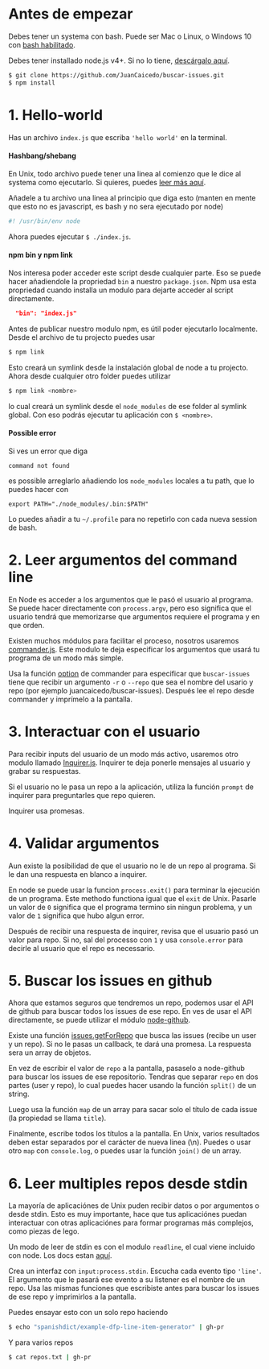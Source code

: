# Antes de empezar

Debes tener un systema con bash. Puede ser Mac o Linux, o Windows 10 con
[bash habilitado](http://stackoverflow.com/questions/36352627/how-to-enable-bash-in-windows-10-developer-preview).

Debes tener installado node.js v4+. Si no lo tiene, [descárgalo aquí](https://nodejs.org/en/download/).

```bash
$ git clone https://github.com/JuanCaicedo/buscar-issues.git
$ npm install
```

# 1. Hello-world

Has un archivo `index.js` que escriba `'hello world'` en la terminal.

#### Hashbang/shebang

En Unix, todo archivo puede tener una linea al comienzo que le dice al systema
como ejecutarlo. Si quieres, puedes [leer más aquí](https://en.wikipedia.org/wiki/Shebang_(Unix)).

Añadele a tu archivo una linea al principio que diga esto (manten en mente que
esto no es javascript, es bash y no sera ejecutado por node)

```bash
#! /usr/bin/env node
```

Ahora puedes ejecutar `$ ./index.js`.

#### npm bin y npm link

Nos interesa poder acceder este script desde cualquier parte. Eso se puede hacer
añadiendole la propriedad `bin` a nuestro `package.json`. Npm usa esta
propriedad cuando installa un modulo para dejarte acceder al script directamente.

```json
  "bin": "index.js"
```

Antes de publicar nuestro modulo npm, es útil poder ejecutarlo localmente. Desde
el archivo de tu projecto puedes usar

```bash
$ npm link
```

Esto creará un symlink desde la instalación global de node a tu projecto. Ahora
desde cualquier otro folder puedes utilizar

```bash
$ npm link <nombre>
```

lo cual creará un symlink desde el `node_modules` de ese folder al symlink
global. Con eso podrás ejecutar tu aplicación con `$ <nombre>`.

#### Possible error

Si ves un error que diga

```
command not found
```

es possible arreglarlo añadiendo los `node_modules` locales a tu path, que lo
puedes hacer con

```
export PATH="./node_modules/.bin:$PATH"
```

Lo puedes añadir a tu `~/.profile` para no repetirlo con cada nueva session de
bash.

# 2. Leer argumentos del command line

En Node es acceder a los argumentos que le pasó el usuario al programa. Se puede
hacer directamente con `process.argv`, pero eso significa que el usuario tendrá
que memorizarse que argumentos requiere el programa y en que orden.

Existen muchos módulos para facilitar el proceso, nosotros usaremos
[commander.js](https://github.com/tj/commander.js/). Este modulo te deja
especificar los argumentos que usará tu programa de un modo más simple.

Usa la función [option](https://github.com/tj/commander.js/#option-parsing) de
commander para especificar que `buscar-issues` tiene que recibir un argumento
`-r` o `--repo` que sea el nombre del usario y repo (por ejemplo
juancaicedo/buscar-issues). Después lee el repo desde commander y imprímelo a la
pantalla.

# 3. Interactuar con el usuario

Para recibir inputs del usuario de un modo más activo, usaremos otro modulo
llamado [Inquirer.js](https://github.com/sboudrias/Inquirer.js). Inquirer te
deja ponerle mensajes al usuario y grabar su respuestas.

Si el usuario no le pasa un repo a la aplicación, utiliza la función `prompt` de
inquirer para preguntarles que repo quieren.

Inquirer usa promesas.

# 4. Validar argumentos

Aun existe la posibilidad de que el usuario no le de un repo al programa. Si le
dan una respuesta en blanco a inquirer.

En node se puede usar la funcion `process.exit()` para terminar la ejecución de
un programa. Este methodo functiona igual que el `exit` de Unix. Pasarle un
valor de `0` significa que el programa termino sin ningun problema, y un valor
de `1` significa que hubo algun error.

Después de recibir una respuesta de inquirer, revisa que el usuario pasó un
valor para repo. Si no, sal del processo con `1` y usa `console.error` para
decirle al usuario que el repo es necessario.

# 5. Buscar los issues en github

Ahora que estamos seguros que tendremos un repo, podemos usar el API de github
para buscar todos los issues de ese repo. En ves de usar el API directamente,
se puede utilizar el módulo
[node-github](https://github.com/mikedeboer/node-github).

Existe una función
[issues.getForRepo](http://mikedeboer.github.io/node-github/#api-issues-getForRepo)
que busca las issues (recibe un user y un repo). Si no le pasas un callback, te
dará una promesa. La respuesta sera un array de objetos.

En vez de escribir el valor de `repo` a la pantalla, pasaselo a node-github para
buscar los issues de ese repositorio. Tendras que separar `repo` en dos partes
(user y repo), lo cual puedes hacer usando la función `split()` de un string.

Luego usa la función `map` de un array para sacar solo el título de cada issue
(la propiedad se llama `title`).

Finalmente, escribe todos los títulos a la pantalla. En Unix, varios resultados
deben estar separados por el carácter de nueva linea (\n). Puedes o usar otro
`map` con `console.log`, o puedes usar la función `join()` de un array.

# 6. Leer multiples repos desde stdin

La mayoría de aplicaciónes de Unix puden recibir datos o por argumentos o desde
stdin. Esto es muy importante, hace que tus aplicaciónes puedan interactuar con
otras aplicaciónes para formar programas más complejos, como piezas de lego.

Un modo de leer de stdin es con el modulo `readline`, el cual viene incluido con
node. Los docs estan
[aquí](https://nodejs.org/dist/latest-v4.x/docs/api/readline.html).

Crea un interfaz con `input:process.stdin`. Escucha cada evento tipo `'line'`.
El argumento que le pasará ese evento a su listener es el nombre de un repo. Usa
las mismas funciones que escribiste antes para buscar los issues de ese repo y
imprimirlos a la pantalla.

Puedes ensayar esto con un solo repo haciendo

```bash
$ echo "spanishdict/example-dfp-line-item-generator" | gh-pr
```

Y para varios repos

```bash
$ cat repos.txt | gh-pr
```
